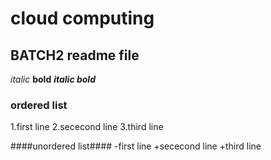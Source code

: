 # cloud computing
## BATCH2  readme file
*italic*
**bold**
***italic bold***
### ordered list
1.first line
2.sececond line
3.third line

####unordered list####
-first line
+sececond line
+third line
